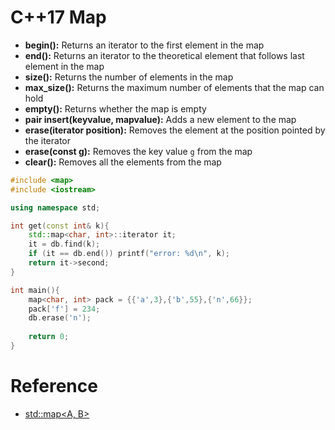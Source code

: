 # C++17 Map

- **begin():** Returns an iterator to the first element in the map
- **end():** Returns an iterator to the theoretical element that follows last element in the map
- **size():** Returns the number of elements in the map
- **max_size():** Returns the maximum number of elements that the map can hold
- **empty():** Returns whether the map is empty
- **pair insert(keyvalue, mapvalue):** Adds a new element to the map
- **erase(iterator position):** Removes the element at the position pointed by the iterator
- **erase(const g):** Removes the key value `g` from the map
- **clear():** Removes all the elements from the map

```cpp
#include <map>
#include <iostream>

using namespace std;

int get(const int& k){
    std::map<char, int>::iterator it;
    it = db.find(k);
    if (it == db.end()) printf("error: %d\n", k);
    return it->second;
}

int main(){
    map<char, int> pack = {{'a',3},{'b',55},{'n',66}};
    pack['f'] = 234;
    db.erase('n');
    
    return 0;
}
```

# Reference

- [std::map<A, B>](https://www.geeksforgeeks.org/map-associative-containers-the-c-standard-template-library-stl/)

